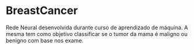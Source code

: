 # BreastCancer
Rede Neural desenvolvida durante curso de aprendizado de máquina. A mesma tem como objetivo classificar se o tumor da mama é maligno ou benigno com base nos exame.
